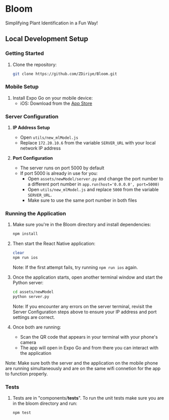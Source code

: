 # Bloom
Simplifying Plant Identification in a Fun Way!

## Local Development Setup

### Getting Started

1. Clone the repository:
   ```bash
   git clone https://github.com/ZDiriye/Bloom.git
   ```

### Mobile Setup

1. Install Expo Go on your mobile device:
   - iOS: Download from the [App Store](https://apps.apple.com/app/expo-go/id982107779)

### Server Configuration

1. **IP Address Setup**
   - Open `utils/new_mlModel.js`
   - Replace `172.20.10.6` from the variable `SERVER_URL` with your local network IP address
   
2. **Port Configuration**
   - The server runs on port 5000 by default
   - If port 5000 is already in use for you:
     - Open `assets/newModel/server.py` and change the port number to a different port number in `app.run(host='0.0.0.0', port=5000)`
     - Open `utils/new_mlModel.js` and replace `5000` from the variable `SERVER_URL`.
     - Make sure to use the same port number in both files

### Running the Application

1. Make sure you're in the Bloom directory and install dependencies:
   ```bash
   npm install
   ```

2. Then start the React Native application:
   ```bash
   clear
   npm run ios
   ```
   Note: If the first attempt fails, try running `npm run ios` again.

3. Once the application starts, open another terminal window and start the Python server:
   ```bash
   cd assets/newModel
   python server.py
   ```
   Note: If you encounter any errors on the server terminal, revisit the Server Configuration steps above to ensure your IP address and port settings are correct.

4. Once both are running:
   - Scan the QR code that appears in your terminal with your phone's camera
   - The app will open in Expo Go and from there you can interact with the application

Note: Make sure both the server and the application on the mobile phone are running simultaneously and are on the same wifi connetion for the app to function properly.

### Tests

1. Tests are in "components/__tests__". To run the unit tests make sure you are in the bloom directory and run:
   ```bash
   npm test
   ```

